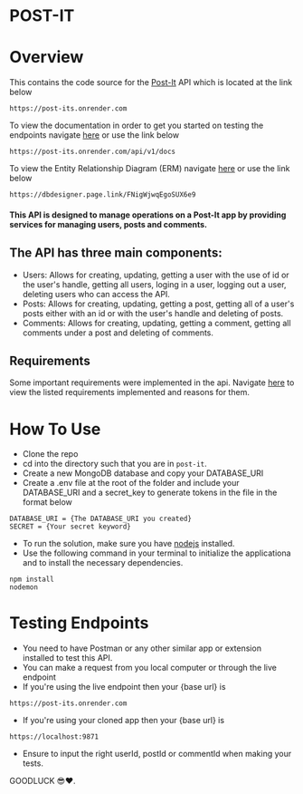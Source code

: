 # POST-IT

# Overview
This contains the code source for the [Post-It](https://post-its.onrender.com) API which is located at the link below
```
https://post-its.onrender.com
```
To view the documentation in order to get you started on testing the endpoints navigate [here](https://post-its.onrender.com/api/docs) or use the link below
```
https://post-its.onrender.com/api/v1/docs
```
To view the Entity Relationship Diagram (ERM) navigate [here](https://dbdesigner.page.link/FNigWjwqEgoSUX6e9) or use the link below
```
https://dbdesigner.page.link/FNigWjwqEgoSUX6e9
```
#### This API is designed to manage operations on a Post-It app by providing services for managing users, posts and comments.

## The API has three main components:

- Users: Allows for creating, updating, getting a user with the use of id or the user's handle, getting all users, loging in a user, logging out a user, deleting users who can access the API.
- Posts: Allows for creating, updating, getting a post, getting all of a user's posts either with an id or with the user's handle and deleting of posts.
- Comments: Allows for creating, updating, getting a comment, getting all comments under a post and deleting of comments.

## Requirements
Some important requirements were implemented in the api. Navigate [here](/requirements.md) to view the listed requirements implemented and reasons for them.

# How To Use
- Clone the repo 
- cd into the directory such that you are in `post-it`.
- Create a new MongoDB database and copy your DATABASE_URI
- Create a .env file at the root of the folder and include your DATABASE_URI and a secret_key to generate tokens in the file in the format below
```
DATABASE_URI = {The DATABASE_URI you created}
SECRET = {Your secret keyword}

```
- To run the solution, make sure you have [nodejs](https://nodejs.org/) installed.
- Use the following command in your terminal to initialize the applicationa and to install the necessary dependencies.
```
npm install
nodemon
```

# Testing Endpoints
- You need to have Postman or any other similar app or extension installed to test this API.
- You can make a request from you local computer or through the live endpoint
- If you're using the live endpoint then your {base url} is
```
https://post-its.onrender.com
```
- If you're using your cloned app then your {base url} is
```
https://localhost:9871
```
- Ensure to input the right userId, postId or commentId when making your tests.

GOODLUCK 😎❤.
